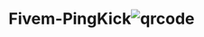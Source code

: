 # Fivem-PingKick![qrcode](https://github.com/user-attachments/assets/d5d4602f-663d-44e1-9ca0-4dac6be2567e)
